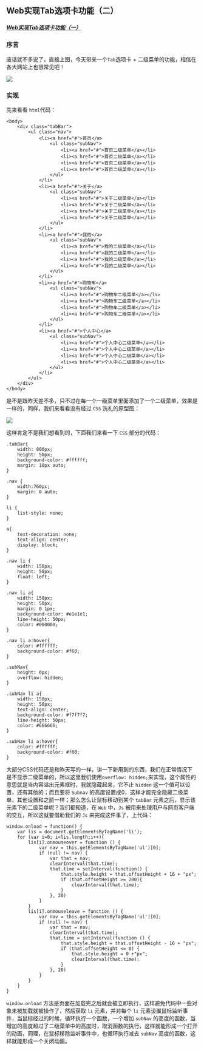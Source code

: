 ## Web实现Tab选项卡功能（二）


##### [Web实现Tab选项卡功能（一）](https://www.jianshu.com/p/64fba48bd5cd)


### 序言

废话就不多说了，直接上图，今天带来一个`Tab`选项卡 + 二级菜单的功能，相信在各大网站上也很常见吧！

![](http://ooaap25kv.bkt.clouddn.com/18-10-25/19633381.jpg)

### 实现

先来看看 `html`代码：

```
<body>
    <div class="tabBar">
        <ul class="nav">
            <li><a href="#">首页</a>
                <ul class="subNav">
                    <li><a href="#">首页二级菜单</a></li>
                    <li><a href="#">首页二级菜单</a></li>
                    <li><a href="#">首页二级菜单</a></li>
                    <li><a href="#">首页二级菜单</a></li>
                </ul>
            </li>
            <li><a href="#">关于</a>
                <ul class="subNav">
                    <li><a href="#">关于二级菜单</a></li>
                    <li><a href="#">关于二级菜单</a></li>
                    <li><a href="#">关于二级菜单</a></li>
                    <li><a href="#">关于二级菜单</a></li>
                </ul>
            </li>
            <li><a href="#">我的</a>
                <ul class="subNav">
                    <li><a href="#">我的二级菜单</a></li>
                    <li><a href="#">我的二级菜单</a></li>
                    <li><a href="#">我的二级菜单</a></li>
                    <li><a href="#">我的二级菜单</a></li>
                </ul>
            </li>
            <li><a href="#">购物车</a>
                <ul class="subNav">
                    <li><a href="#">购物车二级菜单</a></li>
                    <li><a href="#">购物车二级菜单</a></li>
                    <li><a href="#">购物车二级菜单</a></li>
                    <li><a href="#">购物车二级菜单</a></li>
                </ul>
            </li>
            <li><a href="#">个人中心</a>
                <ul class="subNav">
                    <li><a href="#">个人中心二级菜单</a></li>
                    <li><a href="#">个人中心二级菜单</a></li>
                    <li><a href="#">个人中心二级菜单</a></li>
                    <li><a href="#">个人中心二级菜单</a></li>
                </ul>
            </li>
        </ul>
    </div>
</body>
```

是不是跟昨天差不多，只不过在每一个一级菜单里面添加了一个二级菜单，效果是一样的，同样，我们来看看没有经过 `CSS` 洗礼的原型图：

![](http://ooaap25kv.bkt.clouddn.com/18-10-25/76806867.jpg)

这样肯定不是我们想看到的，下面我们来看一下 `CSS` 部分的代码：

```
.tabBar{
    width: 800px;
    height: 50px;
    background-color: #ffffff;
    margin: 10px auto;
}

.nav {
    width:760px;
    margin: 0 auto;
}

li {
    list-style: none;
}

a{
    text-decoration: none;
    text-align: center;
    display: block;
}

.nav li {
    width: 150px;
    height: 50px;
    float: left;
}

.nav li a{
    width: 150px;
    height: 50px;
    margin: 0 1px;
    background-color: #e1e1e1;
    line-height: 50px;
    color: #000000;
}

.nav li a:hover{
    color: #ffffff;
    background-color: #f60;
}

.subNav{
    height: 0px;
    overflow: hidden;
}

.subNav li a{
    width: 150px;
    height: 50px;
    text-align: center;
    background-color: #f7f7f7;
    line-height: 50px;
    color: #666666;
}

.subNav li a:hover{
    color: #ffffff;
    background-color: #f60;
}
```

大部分CSS代码还是和昨天写的一样，讲一下新用到的东西，我们在正常情况下是不显示二级菜单的，所以这里我们使用`overflow: hidden;`来实现，这个属性的意思就是当内容溢出元素框时，我就隐藏起来，它不止 `hidden` 这一个值可以设置，还有其他的；而且要将 `Subnav` 的高度设置成0，这样才能完全隐藏二级菜单，其他设置和之前一样；那么怎么让鼠标移动到某个 `tabBar` 元素之后，显示该元素下的二级菜单呢？我们都知道，在 `Web` 中，`Js` 被用来处理用户与网页客户端的交互，所以这就要借助我们的 `Js` 来完成这件事了，上代码：

```
window.onload = function() {
    var lis = document.getElementsByTagName('li');
    for (var i=0; i<lis.length;i++){
        lis[i].onmouseover = function () {
            var nav = this.getElementsByTagName('ul')[0];
            if (null != nav) {
                var that = nav;
                clearInterval(that.time);
                that.time = setInterval(function() {
                    that.style.height = that.offsetHeight + 16 + "px";
                    if (that.offsetHeight >= 200){
                        clearInterval(that.time);
                    }
                }, 20)
            }
        }
        lis[i].onmouseleave = function () {
            var nav = this.getElementsByTagName('ul')[0];
            if (null != nav) {
                var that = nav;
                clearInterval(that.time);
                that.time = setInterval(function () {
                    that.style.height = that.offsetHeight - 16 + "px";
                    if (that.offsetHeight <= 0) {
                        that.style.height = 0 +"px";
                        clearInterval(that.time);
                    }
                }, 20)
            }
        }
    }
}
```

`window.onload` 方法是页面在加载完之后就会被立即执行，这样避免代码中一些对象未被加载就被操作了，然后获取 `li` 元素，并对每个 `li` 元素设置鼠标监听事件，当鼠标经过的时候，循环执行一个函数，一个增加 `subNav` 的高度的函数，当增加的高度超过了二级菜单中的高度时，取消函数的执行，这样就能形成一个打开的动画，同理，在鼠标移除监听事件中，也循环执行减去 `subNav` 高度的函数，这样就能形成一个关闭动画。